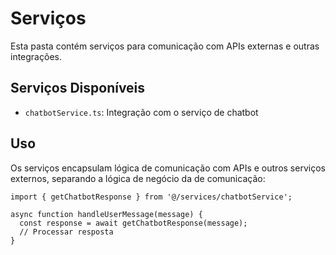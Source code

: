 
# Serviços

Esta pasta contém serviços para comunicação com APIs externas e outras integrações.

## Serviços Disponíveis

- `chatbotService.ts`: Integração com o serviço de chatbot

## Uso

Os serviços encapsulam lógica de comunicação com APIs e outros serviços externos, separando a lógica de negócio da de comunicação:

```tsx
import { getChatbotResponse } from '@/services/chatbotService';

async function handleUserMessage(message) {
  const response = await getChatbotResponse(message);
  // Processar resposta
}
```
